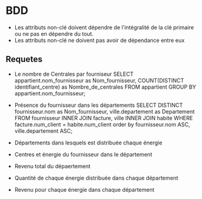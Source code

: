 # BDD

 - Les attributs non-clé doivent dépendre de l'intégralité de la clé primaire ou ne pas en dépendre du tout.
 - Les attributs non-clé ne doivent pas avoir de dépendance entre eux

## Requetes

- Le nombre de Centrales par fourniseur
SELECT appartient.nom_fournisseur as Nom_fournisseur, COUNT(DISTINCT identifiant_centre) as Nombre_de_centrales 
FROM appartient 
GROUP BY appartient.nom_fournisseur; 

 - Présence du fournisseur dans les départements
SELECT DISTINCT fournisseur.nom as Nom_fournisseur, ville.departement as Departement
FROM fournisseur INNER JOIN facture, ville INNER JOIN habite
WHERE facture.num_client = habite.num_client
order by fournisseur.nom ASC, ville.departement ASC;

 - Départements dans lesquels est distribuée chaque énergie
 - Centres et énergie du fournisseur dans le département
 - Revenu total du dépaertement
 - Quantité de chaque énergie distribuée dans chaque département
 - Revenu pour chaque énergie dans chaque département
